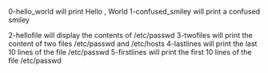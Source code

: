 0-hello_world will print Hello , World 
1-confused_smiley will print a confused smiley

2-hellofile will display the contents of /etc/passwd
3-twofiles will print the content of two files /etc/passwd and /etc/hosts
4-lastlines will print the last 10 lines of the file /etc/passwd
5-firstlines will print the first 10 lines of the file /etc/passwd
